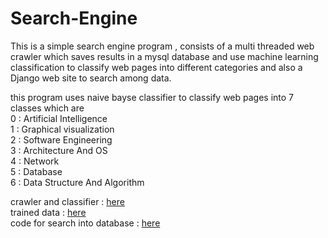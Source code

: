 # Search-Engine
This is a simple search engine program , consists of a  multi threaded web crawler which saves results in a mysql database and use machine learning classification to classify web pages  into different categories and also a Django web site to search among data.

this program uses naive bayse classifier to classify web pages into 7 classes which are <br />
0 : Artificial Intelligence <br />
1 : Graphical visualization <br />
2 : Software Engineering <br />
3 : Architecture And OS <br />
4 : Network <br />
5 : Database <br />
6 : Data Structure And Algorithm <br />

crawler and classifier : [here](https://github.com/AzitaKalantar/Search-Engine/blob/master/multi_threaded_crawler_new.py) <br />
trained data : [here](https://github.com/AzitaKalantar/Search-Engine/blob/master/trainData_v2.csv) <br />
code for search into database : [here](https://github.com/AzitaKalantar/Search-Engine/blob/master/search/views.py) <br />







